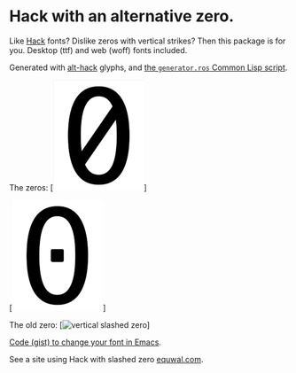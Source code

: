 # Hack with an alternative zero.

Like [Hack](https://github.com/ryanoasis/nerd-fonts) fonts? Dislike
zeros with vertical strikes? Then this package is for you. Desktop (ttf)
and web (woff) fonts included.

Generated with [alt-hack](https://github.com/source-foundry/alt-hack) glyphs,
and [the `generator.ros` Common Lisp script](https://github.com/equwal/alt-hack/tree/generator.ros).

The zeros:
[![forward slashed zero](zero.png)]

[![dotted zero](zero-doot.png)]

The old zero:
[![vertical slashed zero](hack-vertz.png)]

[Code (gist) to change your font in Emacs](https://gist.github.com/equwal/89b1ef5ac8d4d737cfd37f66e9ba4895).

See a site using Hack with slashed zero [equwal.com](https://www.equwal.com/).
